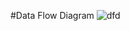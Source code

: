 #Data Flow Diagram
![dfd](https://cloud.githubusercontent.com/assets/17186572/14164682/21514750-f6c7-11e5-9f4f-24b1363a839e.png)
